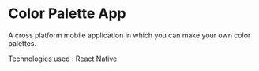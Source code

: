 # Color Palette App

A cross platform mobile application in which you can make your own color palettes.

Technologies used : React Native 


